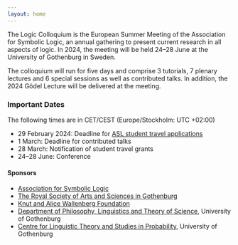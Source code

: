 ```yaml
---
layout: home
---
```

The Logic Colloquium is the European Summer Meeting of the Association for Symbolic Logic, an annual gathering to present current research in all aspects of logic. In 2024, the meeting will be held 24–28 June at the University of Gothenburg in Sweden.

The colloquium will run for five days and comprise 3 tutorials, 7 plenary lectures and 6 special sessions as well as contributed talks. In addition, the 2024 Gödel Lecture will be delivered at the meeting.

### Important Dates
The following times are in CET/CEST (Europe/Stockholm: UTC +02:00)

- 29 February 2024: Deadline for [ASL student travel applications](/travel_grants)
- 1 March: Deadline for contributed talks
- 28 March: Notification of student travel grants
- 24–28 June: Conference

#### Sponsors
- [Association for Symbolic Logic](https://aslonline.org/)
- [The Royal Society of Arts and Sciences in Gothenburg](https://kvvs.se/in-english/)
- [Knut and Alice Wallenberg Foundation](https://kaw.wallenberg.org/en)
- [Department of Philosophy, Linguistics and Theory of Science](https://www.gu.se/en/flov), University of Gothenburg
- [Centre for Linguistic Theory and Studies in Probability](https://gu-clasp.github.io/), University of Gothenburg
